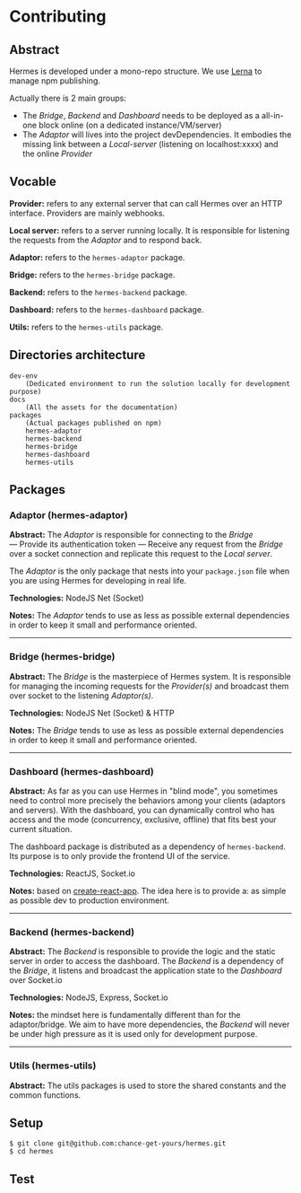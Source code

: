# Contributing

## Abstract 

Hermes is developed under a mono-repo structure. We use [Lerna](https://lernajs.io/) to manage npm publishing.

Actually there is 2 main groups:

 - The *Bridge*, *Backend* and *Dashboard* needs to be deployed as a all-in-one block online (on a dedicated instance/VM/server)
 - The *Adaptor* will lives into the project devDependencies. It embodies the missing link between a *Local-server* (listening on localhost:xxxx) and the online *Provider*

## Vocable

**Provider:** refers to any external server that can call Hermes over an HTTP interface. Providers are mainly webhooks.

**Local server:** refers to a server running locally. It is responsible for listening the requests from the *Adaptor* and to respond back.

**Adaptor:** refers to the `hermes-adaptor` package.

**Bridge:** refers to the `hermes-bridge` package.

**Backend:** refers to the `hermes-backend` package.

**Dashboard:** refers to the `hermes-dashboard` package.

**Utils:** refers to the `hermes-utils` package.

## Directories architecture

```
dev-env
    (Dedicated environment to run the solution locally for development purpose)
docs
    (All the assets for the documentation)
packages
    (Actual packages published on npm)
    hermes-adaptor
    hermes-backend
    hermes-bridge
    hermes-dashboard
    hermes-utils
```

## Packages

### Adaptor (hermes-adaptor)

**Abstract:** The *Adaptor* is responsible for connecting to the *Bridge* — Provide its authentication token — Receive any request from the *Bridge* over a socket connection and replicate this request to the *Local server*.

The *Adaptor* is the only package that nests into your `package.json` file when you are using Hermes for developing in real life.

**Technologies:** NodeJS Net (Socket)

**Notes:** The *Adaptor* tends to use as less as possible external dependencies in order to keep it small and performance oriented.

---

### Bridge (hermes-bridge)

**Abstract:** The *Bridge* is the masterpiece of Hermes system. It is responsible for managing the incoming requests for the *Provider(s)* and broadcast them over socket to the listening *Adaptor(s)*.

**Technologies:** NodeJS Net (Socket) & HTTP

**Notes:** The *Bridge* tends to use as less as possible external dependencies in order to keep it small and performance oriented.

---

### Dashboard (hermes-dashboard)

**Abstract:** As far as you can use Hermes in "blind mode", you sometimes need to control more precisely the behaviors among your clients (adaptors and servers). With the dashboard, you can dynamically control who has access and the mode (concurrency, exclusive, offline) that fits best your current situation.

The dashboard package is distributed as a dependency of `hermes-backend`. Its purpose is to only provide the frontend UI of the service.

**Technologies:** ReactJS, Socket.io

**Notes:** based on [create-react-app](https://github.com/facebook/create-react-app). The idea here is to provide a: as simple as possible dev to production environment.

---

### Backend (hermes-backend)

**Abstract:** The *Backend* is responsible to provide the logic and the static server in order to access the dashboard. The *Backend* is a dependency of the *Bridge*, it listens and broadcast the application state to the *Dashboard* over Socket.io

**Technologies:** NodeJS, Express, Socket.io

**Notes:** the mindset here is fundamentally different than for the adaptor/bridge. We aim to have more dependencies, the *Backend* will never be under high pressure as it is used only for development purpose.

---

### Utils (hermes-utils)

**Abstract:** The utils packages is used to store the shared constants and the common functions.

## Setup

```
$ git clone git@github.com:chance-get-yours/hermes.git
$ cd hermes

```

## Test